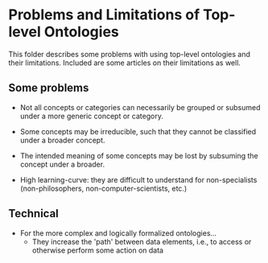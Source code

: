 # Problems and Limitations of Top-level Ontologies

This folder describes some problems with using top-level ontologies and their limitations. Included are some articles on their limitations as well. 

## Some problems
- Not all concepts or categories can necessarily be grouped or subsumed under a more generic concept or category.
- Some concepts may be irreducible, such that they cannot be classified under a broader concept.
- The intended meaning of some concepts may be lost by subsuming the concept under a broader.

- High learning-curve: they are difficult to understand for non-specialists (non-philosophers, non-computer-scientists, etc.)

## Technical 
- For the more complex and logically formalized ontologies...
  - They increase the 'path' between data elements, i.e., to access or otherwise perform some action on data
   
